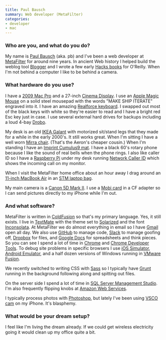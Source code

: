 ```yaml
---
title: Paul Bausch
summary: Web developer (MetaFilter)
categories:
- developer
- mac
---
```


### Who are you, and what do you do?

My name is [Paul Bausch](http://www.onfocus.com/ "Paul's website.") (aka. pb) and I've been a web developer at [MetaFilter][] for around nine years. In ancient Web history I helped build the weblog tool [Blogger][] and I wrote a few early [Hacks books](http://shop.oreilly.com/category/series/hacks.do "O'Reilly's Hack series of books.") for O'Reilly. When I'm not behind a computer I like to be behind a camera.

### What hardware do you use?

I have a [2009 Mac Pro][mac-pro] and a 27-inch [Cinema Display][cinema-display]. I use an [Apple Magic Mouse][magic-mouse] on a solid steel mousepad with the words "MAKE SHIP ITERATE" engraved into it. I have an amazing [Realforce keyboard][realforce-87u]. I swapped out most of the black keys with white so they're easier to read and I have a bright red Esc key just in case. I use several external hard drives for backups including a loud 4-bay [Drobo][].

My desk is an old [IKEA Galant][galant] with motorized sit/stand legs that they made for a while in the early 2000's. It still works great. When I'm sitting I have a well worn [Mirra chair][mirra]. (That's the Aeron's cheaper cousin.) When I'm standing I have an [Imprint Cumulus9 mat][cumulus9]. I have a black 60's rotary phone because I like the sound of real bells when the phone rings. I also like caller ID so I have a [Raspberry Pi][raspberry-pi] under my desk running [Network Caller ID][ncid] which shows the incoming call on my monitor.

When I visit the MetaFilter home office about an hour away I drag around an [11-inch MacBook Air][macbook-air] in an [STM laptop bag][velo-2]. 

My main camera is a [Canon 5D Mark II][eos-5d-mark-ii]. I use a [Mobi card][mobi] in a CF adapter so I can send pictures directly to my iPhone while I'm out.

### And what software?

MetaFilter is written in [ColdFusion][] so that's my primary language. Yes, it still exists. I live in [TextMate][] with the theme set to [Solarized][] and the font [Inconsolata][]. At MetaFilter we do almost everything in email so I have [Gmail][] open all day. We also use [GitHub][] to manage code, [Slack][] to manage goofing off, [Dropbox][] for files, and [Google Docs][google-docs] for spreadsheets and think pieces. So you can see I spend a lot of time in [Chrome][] and [Chrome Developer Tools][chrome-devtools]. To debug site problems in specific browsers I use [iOS Simulator][ios-simulator], [Android Emulator][android-emulator], and a half dozen versions of Windows running in [VMware Fusion][vmware-fusion].

We recently switched to writing CSS with [Sass][] so I typically have [Grunt][] running in the background following along and spitting out files.

On the server side I spend a lot of time in [SQL Server Management Studio][sql-server-management-studio]. I'm also frequently flipping knobs at [Amazon Web Services][aws].

I typically process photos with [Photoshop][], but lately I've been using [VSCO cam][vsco-cam-ios] on my iPhone. It's blasphemy.

### What would be your dream setup?

I feel like I'm living the dream already. If we could get wireless electricity going it would clean up my office quite a bit.

[cinema-display]: https://en.wikipedia.org/wiki/Apple_Cinema_Display "An LCD display."
[cumulus9]: https://www.amazon.com/Imprint-Cumulus9-Comfort-Nantucket-20-inch/dp/B003BYRDLG "A standing mat."
[drobo]: http://en.wikipedia.org/wiki/Drobo#Overview "A hardware-based backup system."
[eos-5d-mark-ii]: https://www.usa.canon.com/cusa/support/consumer/eos_slr_camera_systems/eos_digital_slr_cameras/eos_5d_mark_ii "A 21 megapixel DSLR."
[galant]: https://www.ikea.com/us/en/catalog/products/S29806818/ "An office desk."
[mac-pro]: https://www.apple.com/mac-pro/ "The Intel-based Mac tower computer."
[macbook-air]: https://www.apple.com/macbook-air/ "A very thin laptop."
[magic-mouse]: https://www.apple.com/magicmouse/ "A multi-touch mouse."
[mirra]: http://www.hermanmiller.com/products/seating/performance-work-chairs/mirra-chairs.html "An ergonomic work chair."
[mobi]: http://www.eyefi.com/products/mobi "An SD card with WiFi."
[raspberry-pi]: https://en.wikipedia.org/wiki/Raspberry_Pi "A single-board hackable computer."
[realforce-87u]: https://elitekeyboards.com/products.php?sub=topre_keyboards,rftenkeyless&pid=rf_se17t0 "A keyboard."
[velo-2]: http://www.stmbags.com/catalog/laptop-shoulder-bags/velo2-small-laptop-shoulder-bag/ "A laptop bag."
[android-emulator]: https://developer.android.com/studio/run/emulator-commandline.html "Software to emulate devices running Android."
[aws]: https://aws.amazon.com/ "Amazon's web service platforms."
[blogger]: https://en.wikipedia.org/wiki/Blogger_(service) "A weblog publishing system."
[chrome-devtools]: https://developer.chrome.com/devtools "Web developer tools built into Chrome."
[chrome]: https://www.google.com/intl/en/chrome/browser/ "A WebKit-based browser, where each tab runs in its own thread."
[coldfusion]: https://www.adobe.com/products/coldfusion-family.html "A web application development system."
[dropbox]: https://www.dropbox.com/ "Online syncing and storage."
[github]: https://github.com/ "A Git code repository service."
[gmail]: https://mail.google.com/mail/ "Web-based email."
[google-docs]: https://en.wikipedia.org/wiki/Google_Docs "A web-based office suite."
[grunt]: https://gruntjs.com/ "A task runner."
[inconsolata]: https://levien.com/type/myfonts/inconsolata.html "A monospace font."
[ios-simulator]: https://developer.apple.com/library/content/documentation/IDEs/Conceptual/iOS_Simulator_Guide/ "Software for emulating an iOS device."
[metafilter]: https://www.metafilter.com/ "A community website."
[ncid]: http://ncid.sourceforge.net/ "Caller ID software."
[photoshop]: https://www.adobe.com/products/photoshop.html "A bitmap image editor."
[sass]: http://sass-lang.com/ "A syntax wrapper for CSS."
[slack]: https://slack.com/ "A collaboration service."
[solarized]: https://ethanschoonover.com/solarized "A colour theme for text editors."
[sql-server-management-studio]: https://en.wikipedia.org/wiki/SQL_Server_Management_Studio "Software for managing Microsoft SQL Server."
[textmate]: https://macromates.com/ "A text editor for the Mac."
[vmware-fusion]: https://www.vmware.com/products/fusion.html "A PC emulator for the Mac."
[vsco-cam-ios]: https://itunes.apple.com/app/vsco-cam/id588013838 "A camera app."
